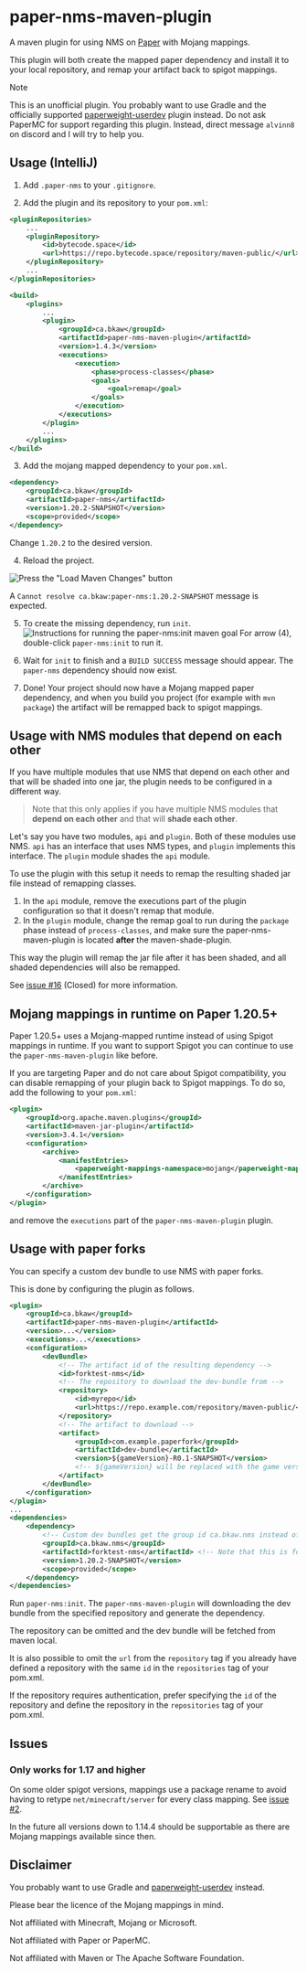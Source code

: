 # paper-nms-maven-plugin
A maven plugin for using NMS on [Paper](https://github.com/PaperMC/Paper) with Mojang mappings.

This plugin will both create the mapped paper dependency and install it to your local repository, and remap your artifact back to spigot mappings.

> [!NOTE]
> This is an unofficial plugin. You probably want to use Gradle and the officially supported [paperweight-userdev](https://github.com/PaperMC/paperweight-test-plugin) plugin instead. Do not ask PaperMC for support regarding this plugin. Instead, direct message `alvinn8` on discord and I will try to help you.

## Usage (IntelliJ)
1. Add `.paper-nms` to your `.gitignore`.

2. Add the plugin and its repository to your `pom.xml`:
```xml
<pluginRepositories>
    ...
    <pluginRepository>
        <id>bytecode.space</id>
        <url>https://repo.bytecode.space/repository/maven-public/</url>
    </pluginRepository>
    ...
</pluginRepositories>

<build>
    <plugins>
        ...
        <plugin>
            <groupId>ca.bkaw</groupId>
            <artifactId>paper-nms-maven-plugin</artifactId>
            <version>1.4.3</version>
            <executions>
                <execution>
                    <phase>process-classes</phase>
                    <goals>
                        <goal>remap</goal>
                    </goals>
                </execution>
            </executions>
        </plugin>
        ...
    </plugins>
</build>
```

3. Add the mojang mapped dependency to your `pom.xml`.
```xml
<dependency>
    <groupId>ca.bkaw</groupId>
    <artifactId>paper-nms</artifactId>
    <version>1.20.2-SNAPSHOT</version>
    <scope>provided</scope>
</dependency>
```

Change `1.20.2` to the desired version.

4. Reload the project.

![Press the "Load Maven Changes" button](docs/img/step-3.png)

A `Cannot resolve ca.bkaw:paper-nms:1.20.2-SNAPSHOT` message is expected.

5. To create the missing dependency, run `init`.
![Instructions for running the paper-nms:init maven goal](docs/img/step-4.png)
For arrow (4), double-click `paper-nms:init` to run it.

6. Wait for `init` to finish and a `BUILD SUCCESS` message should appear. The `paper-nms` dependency should now exist.

7. Done! Your project should now have a Mojang mapped paper dependency, and when you build you project (for example with `mvn package`) the artifact will be remapped back to spigot mappings.

## Usage with NMS modules that depend on each other

If you have multiple modules that use NMS that depend on each other and that will be shaded into one jar, the plugin needs to be configured in a different way.

> Note that this only applies if you have multiple NMS modules that __depend on each other__ and that will __shade each other__.

Let's say you have two modules, `api` and `plugin`. Both of these modules use NMS. `api` has an interface that uses NMS types, and `plugin` implements this interface. The `plugin` module shades the `api` module.

To use the plugin with this setup it needs to remap the resulting shaded jar file instead of remapping classes.

1. In the `api` module, remove the executions part of the plugin configuration so that it doesn't remap that module.
2. In the `plugin` module, change the remap goal to run during the `package` phase instead of `process-classes`, and make sure the paper-nms-maven-plugin is located __after__ the maven-shade-plugin.

This way the plugin will remap the jar file after it has been shaded, and all shaded dependencies will also be remapped.

See [issue #16](https://github.com/Alvinn8/paper-nms-maven-plugin/issues/16) (Closed) for more information.

## Mojang mappings in runtime on Paper 1.20.5+
Paper 1.20.5+ uses a Mojang-mapped runtime instead of using Spigot mappings in runtime. If you want to support Spigot you can continue to use the `paper-nms-maven-plugin` like before.

If you are targeting Paper and do not care about Spigot compatibility, you can disable remapping of your plugin back to Spigot mappings. To do so, add the following to your `pom.xml`:

```xml
<plugin>
    <groupId>org.apache.maven.plugins</groupId>
    <artifactId>maven-jar-plugin</artifactId>
    <version>3.4.1</version>
    <configuration>
        <archive>
            <manifestEntries>
                <paperweight-mappings-namespace>mojang</paperweight-mappings-namespace>
            </manifestEntries>
        </archive>
    </configuration>
</plugin>
```
and remove the `executions` part of the `paper-nms-maven-plugin` plugin.

## Usage with paper forks
You can specify a custom dev bundle to use NMS with paper forks.

This is done by configuring the plugin as follows.
```xml
<plugin>
    <groupId>ca.bkaw</groupId>
    <artifactId>paper-nms-maven-plugin</artifactId>
    <version>...</version>
    <executions>...</executions>
    <configuration>
        <devBundle>
            <!-- The artifact id of the resulting dependency -->
            <id>forktest-nms</id>
            <!-- The repository to download the dev-bundle from -->
            <repository>
                <id>myrepo</id>
                <url>https://repo.example.com/repository/maven-public/</url>
            </repository>
            <!-- The artifact to download -->
            <artifact>
                <groupId>com.example.paperfork</groupId>
                <artifactId>dev-bundle</artifactId>
                <version>${gameVersion}-R0.1-SNAPSHOT</version>
                <!-- ${gameVersion} will be replaced with the game version to use -->
            </artifact>
        </devBundle>
    </configuration>
</plugin>
...
<dependencies>
    <dependency>
        <!-- Custom dev bundles get the group id ca.bkaw.nms instead of just ca.bkaw -->
        <groupId>ca.bkaw.nms</groupId>
        <artifactId>forktest-nms</artifactId> <!-- Note that this is forktest-nms -->
        <version>1.20.2-SNAPSHOT</version>
        <scope>provided</scope>
    </dependency>
</dependencies>
```

Run `paper-nms:init`. The `paper-nms-maven-plugin` will downloading the dev bundle from the specified repository and generate the dependency.

The repository can be omitted and the dev bundle will be fetched from maven local.

It is also possible to omit the `url` from the `repository` tag if you already have defined a repository with the same `id` in the `repositories` tag of your pom.xml.

If the repository requires authentication, prefer specifying the `id` of the repository and define the repository in the `repositories` tag of your pom.xml.

## Issues
### Only works for 1.17 and higher
On some older spigot versions, mappings use a package rename to avoid having to retype `net/minecraft/server` for every class mapping. See [issue #2](https://github.com/Alvinn8/paper-nms-maven-plugin/issues/2).

In the future all versions down to 1.14.4 should be supportable as there are Mojang mappings available since then.

## Disclaimer
You probably want to use Gradle and [paperweight-userdev](https://github.com/PaperMC/paperweight-test-plugin) instead.

Please bear the licence of the Mojang mappings in mind.

Not affiliated with Minecraft, Mojang or Microsoft.

Not affiliated with Paper or PaperMC.

Not affiliated with Maven or The Apache Software Foundation.
